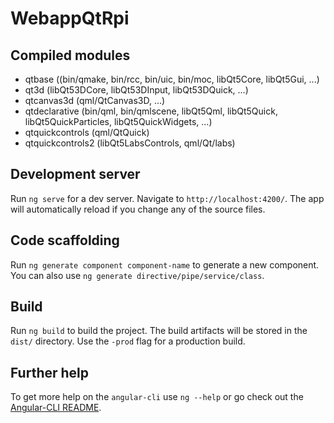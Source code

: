 # WebappQtRpi

## Compiled modules
* qtbase ((bin/qmake, bin/rcc, bin/uic, bin/moc, libQt5Core, libQt5Gui, ...)
* qt3d (libQt53DCore, libQt53DInput, libQt53DQuick, ...)
* qtcanvas3d (qml/QtCanvas3D, ...)
* qtdeclarative (bin/qml, bin/qmlscene, libQt5Qml, libQt5Quick, libQt5QuickParticles, libQt5QuickWidgets, ...)
* qtquickcontrols (qml/QtQuick)
* qtquickcontrols2 (libQt5LabsControls, qml/Qt/labs)

## Development server
Run `ng serve` for a dev server. Navigate to `http://localhost:4200/`. The app will automatically reload if you change any of the source files.

## Code scaffolding

Run `ng generate component component-name` to generate a new component. You can also use `ng generate directive/pipe/service/class`.

## Build

Run `ng build` to build the project. The build artifacts will be stored in the `dist/` directory. Use the `-prod` flag for a production build.

## Further help

To get more help on the `angular-cli` use `ng --help` or go check out the [Angular-CLI README](https://github.com/angular/angular-cli/blob/master/README.md).
